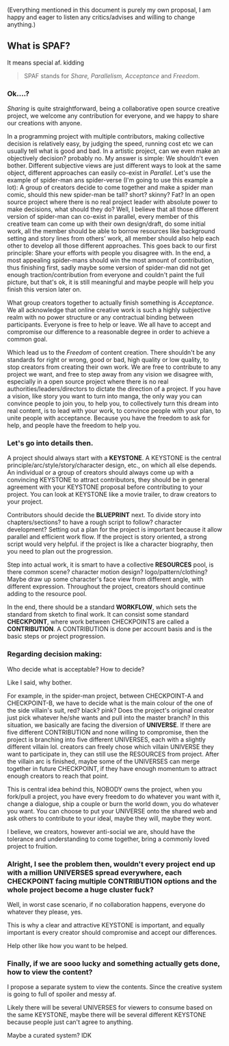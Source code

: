 (Everything mentioned in this document is purely my own proposal, I am happy and eager to listen any critics/advises and willing to change anything.)

## What is SPAF?

  It means special af.
  kidding

  > SPAF stands for *Share, Parallelism, Acceptance* and *Freedom*.

### Ok....?

  *Sharing* is quite straightforward, being a collaborative open source creative project, we welcome any contribution for everyone, and we happy to share our creations with anyone.

  In a programming project with multiple contributors, making collective decision is relatively easy, by judging the speed, running cost etc we can usually tell what is good and bad.
  In a artistic project, can we even make an objectively decision? probably no.
  My answer is simple: We shouldn't even bother.
  Different subjective views are just different ways to look at the same object, different approaches can easily co-exist in *Parallel*.
  Let's use the example of spider-man ans spider-verse (I'm going to use this example a lot):
    A group of creators decide to come together and make a spider man comic, should this new spider-man be tall? short? skinny? Fat? In an open source project where there is no real project leader with absolute power to make decisions, what should they do?
    Well, I believe that all those different version of spider-man can co-exist in parallel, every member of this creative team can come up with their own design/draft, do some initial work, all the member should be able to borrow resources like background setting and story lines from others' work, all member should also help each other to develop all those different approaches.
    This goes back to our first principle: Share your efforts with people you disagree with.
    In the end, a most appealing spider-mans should win the most amount of contribution, thus finishing first, sadly maybe some version of spider-man did not get enough traction/contribution from everyone and couldn't paint the full picture, but that's ok, it is still meaningful and maybe people will help you finish this version later on.

  What group creators together to actually finish something is *Acceptance*.
  We all acknowledge that online creative work is such a highly subjective realm with no power structure or any contractual binding between participants. Everyone is free to help or leave. We all have to accept and compromise our difference to a reasonable degree in order to achieve a common goal.

  Which lead us to the *Freedom* of content creation.
  There shouldn't be any standards for right or wrong, good or bad, high quality or low quality, to stop creators from creating their own work. We are free to contribute to any project we want, and free to step away from any vision we disagree with, especially in a open source project where there is no real authorities/leaders/directors to dictate the direction of a project.
  If you have a vision, like story you want to turn into manga, the only way you can convince people to join you, to help you, to collectively turn this dream into real content, is to lead with your work, to convince people with your plan, to unite people with acceptance. Because you have the freedom to ask for help, and people have the freedom to help you.

### Let's go into details then.

  A project should always start with a **KEYSTONE**.
  A KEYSTONE is the central principle/arc/style/story/character design, etc., on which all else depends.
  An individual or a group of creators should always come up with a convincing KEYSTONE to attract contributors, they should be in general agreement with your KEYSTONE proposal before contributing to your project.
  You can look at KEYSTONE like a movie trailer, to draw creators to your project.

  Contributors should decide the **BLUEPRINT** next. To divide story into chapters/sections? to have a rough script to follow? character development?
  Setting out a plan for the project is important because it allow parallel and efficient work flow. If the project is story oriented, a strong script would very helpful. if the project is like a character biography, then you need to plan out the progression.

  Step into actual work, it is smart to have a collective **RESOURCES** pool, is there common scene? character motion design? logo/pattern/clothing? Maybe draw up some character's face view from different angle, with different expression.
  Throughout the project, creators should continue adding to the resource pool.

  In the end, there should be a standard **WORKFLOW**, which sets the standard from sketch to final work. It can consist some standard **CHECKPOINT**, where work between CHECKPOINTS are called a **CONTRIBUTION**. A CONTRIBUTION is done per account basis and is the basic steps or project progression.

### Regarding decision making:

  Who decide what is acceptable? How to decide?

  Like I said, why bother.

  For example, in the spider-man project, between CHECKPOINT-A and CHECKPOINT-B, we have to decide what is the main colour of the one of the side villain's suit, red? black? pink? Does the project's original creator just pick whatever he/she wants and pull into the master branch?
  In this situation, we basically are facing the diversion of **UNIVERSE**. If there are five different CONTRIBUTION and none willing to compromise, then the project is branching into five different UNIVERSES, each with a slightly different villain lol. creators can freely chose which villain UNIVERSE they want to participate in, they can still use the RESOURCES from project. After the villain arc is finished, maybe some of the UNIVERSES can merge together in future CHECKPOINT, if they have enough momentum to attract enough creators to reach that point.

  This is central idea behind this, NOBODY owns the project, when you fork/pull a project, you have every freedom to do whatever you want with it, change a dialogue, ship a couple or burn the world down, you do whatever you want. You can choose to put your UNIVERSE onto the shared web and ask others to contribute to your ideal, maybe they will, maybe they wont.

  I believe, we creators, however anti-social we are, should have the tolerance and understanding to come together, bring a commonly loved project to fruition.

### Alright, I see the problem then, wouldn't every project end up with a million UNIVERSES spread everywhere, each CHECKPOINT facing multiple CONTRIBUTION options and the whole project become a huge cluster fuck?

  Well, in worst case scenario, if no collaboration happens, everyone do whatever they please, yes.

  This is why a clear and attractive KEYSTONE is important, and equally important is every creator should compromise and accept our differences.

  Help other like how you want to be helped.

### Finally, if we are sooo lucky and something actually gets done, how to view the content?

  I propose a separate system to view the contents. Since the creative system is going to full of spoiler and messy af.

  Likely there will be several UNIVERSES for viewers to consume based on the same KEYSTONE, maybe there will be several different KEYSTONE because people just can't agree to anything.

  Maybe a curated system? IDK
